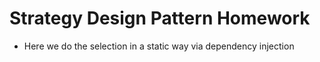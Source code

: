 # Strategy Design Pattern Homework
+ Here we do the selection in a static way via dependency injection